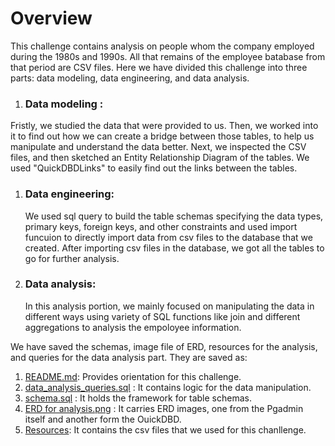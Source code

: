 # Overview 
This challenge contains analysis on people whom the company employed during the 1980s and 1990s. All that remains of the employee batabase from that period are CSV files. Here we have divided this challenge into three parts: data modeling, data engineering, and data analysis. 

1. ### Data modeling :
  Fristly, we studied the data that were provided to us. Then, we worked into it to find out how we can create a bridge between those tables, to help us manipulate and understand the data better. Next, we inspected the CSV files, and then sketched an Entity Relationship Diagram of the tables. We used  "QuickDBDLinks" to easily find out the links between the tables.

1. ### Data engineering:
   We used sql query to build the table schemas specifying the data types, primary keys, foreign keys, and other constraints and used import funcuion to directly import data from csv files to the database that we created. After importing csv files in the database, we got all the tables to go for further analysis.

2. ### Data analysis: 
   In this analysis portion, we mainly focused on manipulating the data in different ways using variety of  SQL functions like join and different aggregations to analysis the empoloyee information. 
    
We have saved the schemas, image file of ERD, resources for the analysis, and queries for the data analysis part. They are saved as:
1. [README.md]("https://github.com/shikhasitaula/sql_challenge/blob/main/README.md"): Provides orientation for this challenge.
2. [data_analysis_queries.sql]("https://github.com/shikhasitaula/sql_challenge/blob/main/data_analysis_queries.sql") : It contains logic for the data manipulation. 
3. [schema.sql]("https://github.com/shikhasitaula/sql_challenge/blob/main/schema.sql") : It holds the framework for table schemas. 
4. [ERD for analysis.png]("https://github.com/shikhasitaula/sql_challenge/tree/main/ERD%20for%20analysis.png") : It carries ERD images, one from the Pgadmin itself and another form the OuickDBD. 
5. [Resources]("https://github.com/shikhasitaula/sql_challenge/tree/main/Resources"): It contains the csv files that we used for this chanllenge.

